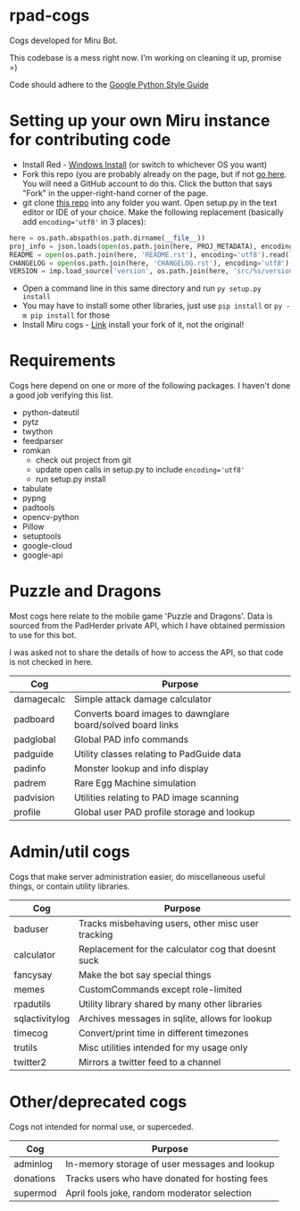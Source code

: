# rpad-cogs

Cogs developed for Miru Bot.

This codebase is a mess right now. I'm working on cleaning it up, promise =)

Code should adhere to the [Google Python Style Guide](https://google.github.io/styleguide/pyguide.html)

# Setting up your own Miru instance for contributing code

* Install Red - [Windows Install](https://twentysix26.github.io/Red-Docs/red_install_windows/) (or switch to whichever OS you want)
* Fork this repo (you are probably already on the page, but if not [go here](https://github.com/nachoapps/rpad-cogs). You will need a GitHub account to do this. Click the button that says "Fork" in the upper-right-hand corner of the page.
* git clone [this repo](https://github.com/soimort/python-romkan) into any folder you want. Open setup.py in the text editor or IDE of your choice. Make the following replacement (basically add `encoding='utf8'` in 3 places):
```python
here = os.path.abspath(os.path.dirname(__file__))
proj_info = json.loads(open(os.path.join(here, PROJ_METADATA), encoding='utf8').read())
README = open(os.path.join(here, 'README.rst'), encoding='utf8').read()
CHANGELOG = open(os.path.join(here, 'CHANGELOG.rst'), encoding='utf8').read()
VERSION = imp.load_source('version', os.path.join(here, 'src/%s/version.py' % PACKAGE_NAME)).__version__
```
* Open a command line in this same directory and run `py setup.py install`
* You may have to install some other libraries, just use `pip install` or `py -m pip install` for those
* Install Miru cogs - [Link](https://twentysix26.github.io/Red-Docs/red_getting_started/#community-cogs) install your fork of it, not the original!

# Requirements

Cogs here depend on one or more of the following packages. I haven't done a good job verifying
this list.

* python-dateutil
* pytz
* twython
* feedparser
* romkan 
  + check out project from git
  + update open calls in setup.py to include `encoding='utf8'`
  + run setup.py install
* tabulate
* pypng
* padtools
* opencv-python
* Pillow
* setuptools
* google-cloud
* google-api


# Puzzle and Dragons

Most cogs here relate to the mobile game 'Puzzle and Dragons'. Data is sourced from the
PadHerder private API, which I have obtained permission to use for this bot.

I was asked not to share the details of how to access the API, so that code is not
checked in here.

| Cog        | Purpose                                                         |
| ---        | ---                                                             |
| damagecalc | Simple attack damage calculator                                 |
| padboard   | Converts board images to dawnglare board/solved board links     |
| padglobal  | Global PAD info commands                                        |
| padguide   | Utility classes relating to PadGuide data                       |
| padinfo    | Monster lookup and info display                                 |
| padrem     | Rare Egg Machine simulation                                     |
| padvision  | Utilities relating to PAD image scanning                        |
| profile    | Global user PAD profile storage and lookup                      |


# Admin/util cogs

Cogs that make server administration easier, do miscellaneous useful things, or
contain utility libraries.

| Cog            | Purpose                                                     |
| ---            | ---                                                         |
| baduser        | Tracks misbehaving users, other misc user tracking          |   
| calculator     | Replacement for the calculator cog that doesnt suck         |  
| fancysay       | Make the bot say special things                             |
| memes          | CustomCommands except role-limited                          |    
| rpadutils      | Utility library shared by many other libraries              |    
| sqlactivitylog | Archives messages in sqlite, allows for lookup              |    
| timecog        | Convert/print time in different timezones                   | 
| trutils        | Misc utilities intended for my usage only                   |
| twitter2       | Mirrors a twitter feed to a channel                         |


# Other/deprecated cogs

Cogs not intended for normal use, or superceded.

| Cog            | Purpose                                                     |
| ---            | ---                                                         |
| adminlog       | In-memory storage of user messages and lookup               |
| donations      | Tracks users who have donated for hosting fees              |
| supermod       | April fools joke, random moderator selection                |

